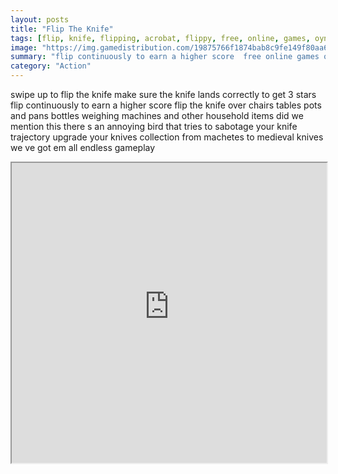 ```yaml
---
layout: posts
title: "Flip The Knife"
tags: [flip, knife, flipping, acrobat, flippy, free, online, games, oyna, game, free, games, play, play, games]
image: "https://img.gamedistribution.com/19875766f1874bab8c9fe149f80aa675-512x384.jpeg"
summary: "flip continuously to earn a higher score  free online games oyna game free games play play games"
category: "Action"
---
```


swipe up to flip the knife make sure the knife lands correctly to get 3 stars flip continuously to earn a higher score flip the knife over chairs tables pots and pans bottles weighing machines and other household items did we mention this there s an annoying bird that tries to sabotage your knife trajectory upgrade your knives collection from machetes to medieval knives we ve got em all endless gameplay

<iframe width="100%" height="480px;" src="https://html5.gamedistribution.com/19875766f1874bab8c9fe149f80aa675/"></iframe>